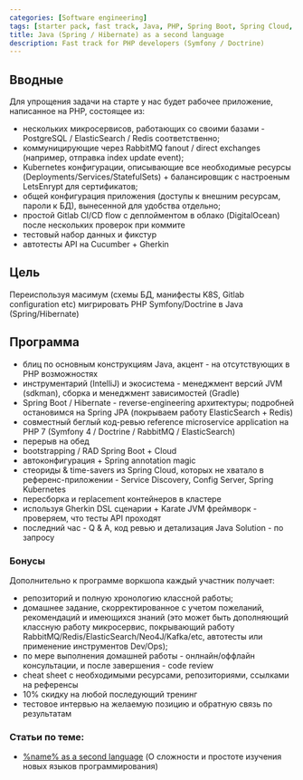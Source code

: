 ```yaml
---
categories: [Software engineering]
tags: [starter pack, fast track, Java, PHP, Spring Boot, Spring Cloud, Symfony, Doctrine, Hibernate, second language]
title: Java (Spring / Hibernate) as a second language
description: Fast track for PHP developers (Symfony / Doctrine)
---
```

## Вводные
Для упрощения задачи на старте у нас будет рабочее приложение, написанное на PHP, состоящее из:
- нескольких микросервисов, работающих со своими базами - PostgreSQL / ElasticSearch / Redis соответственно;
- коммуницирующие через RabbitMQ fanout / direct exchanges (например, отправка index update event);
- Kubernetes конфигурации, описывающие все необходимые ресурсы (Deployments/Services/StatefulSets) + балансировщик с настроеным LetsEnrypt для сертификатов;
- общей конфигурация приложения (доступы к внешним ресурсам, пароли к БД), вынесенной для удобства отдельно;
- простой Gitlab CI/CD flow с деплойментом в облако (DigitalOcean) после нескольких проверок при коммите
- тестовый набор данных и фикстур
- автотесты API на Cucumber + Gherkin

## Цель
Переиспользуя масимум (схемы БД, манифесты K8S, Gitlab configuration etc) мигрировать PHP Symfony/Doctrine в Java (Spring/Hibernate)

## Программа
- блиц по основным конструкциям Java, акцент - на отсутствующих в PHP возможностях
- инструментарий (IntelliJ) и экосистема - менеджмент версий JVM (sdkman), сборка и менеджмент зависимостей (Gradle)
- Spring Boot / Hibernate - reverse-engineering архитектуры; подробней остановимся на Spring JPA (покрываем работу ElasticSearch + Redis) 
- совместный беглый код-ревью reference microservice application на PHP 7 (Symfony 4 / Doctrine / RabbitMQ / ElasticSearch) 
- перерыв на обед
- bootstrapping / RAD Spring Boot + Cloud
- автоконфигурация + Spring annotation magic
- стеориды & time-savers из Spring Cloud, которых не хватало в референс-приложении - Service Discovery, Config Server, Spring Kubernetes
- пересборка и replacement контейнеров в кластере
- используя Gherkin DSL сценарии + Karate JVM фреймворк - проверяем, что тесты API проходят 
- последний час - Q & A, код ревью и детализация Java Solution - по запросу 

### Бонусы
Дополнительно к программе воркшопа каждый участник получает:
- репозиторий и полную хронологию классной работы;
- домашнее задание, скорректированное с учетом пожеланий, рекомендаций и имеющихся знаний (это может быть дополняющий 
классную работу микросервис, покрывающий работу RabbitMQ/Redis/ElasticSearch/Neo4J/Kafka/etc, автотесты или применение инструментов 
Dev/Ops);
- по мере выполнения домашней работы - онлнайн/оффлайн консультации, и после завершения - code review
- cheat sheet с необходимыми ресурсами, репозиториями, ссылками на референсы
- 10% скидку на любой последующий тренинг
- тестовое интервью на желаемую позицию и обратную связь по результатам

### Статьи по теме: 
- [%name% as a second language](/gc/second-language/) (О сложности и простоте изучения новых языков программирования)
